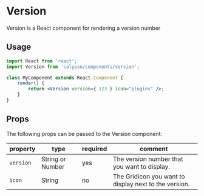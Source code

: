 # Version

Version is a React component for rendering a version number

## Usage

```jsx
import React from 'react';
import Version from 'calypso/components/version';

class MyComponent extends React.Component {
	render() {
		return <Version version={ 123 } icon="plugins" />;
	}
}
```

## Props

The following props can be passed to the Version component:

| property  | type             | required | comment                                               |
| --------- | ---------------- | -------- | ----------------------------------------------------- |
| `version` | String or Number | yes      | The version number that you want to display.          |
| `icon`    | String           | no       | The Gridicon you want to display next to the version. |
